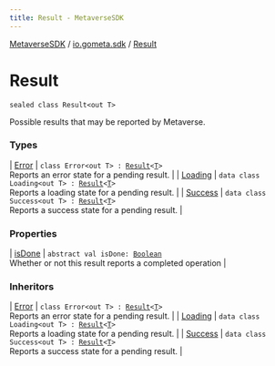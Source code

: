 ```yaml
---
title: Result - MetaverseSDK
---
```


[MetaverseSDK](../../index.html) / [io.gometa.sdk](../index.html) / [Result](./index.html)

# Result

`sealed class Result<out T>`

Possible results that may be reported by Metaverse.

### Types

| [Error](-error/index.html) | `class Error<out T> : `[`Result`](./index.md)`<`[`T`](-error/index.html#T)`>`<br>Reports an error state for a pending result. |
| [Loading](-loading/index.html) | `data class Loading<out T> : `[`Result`](./index.md)`<`[`T`](-loading/index.html#T)`>`<br>Reports a loading state for a pending result. |
| [Success](-success/index.html) | `data class Success<out T> : `[`Result`](./index.md)`<`[`T`](-success/index.html#T)`>`<br>Reports a success state for a pending result. |

### Properties

| [isDone](is-done.html) | `abstract val isDone: `[`Boolean`](https://kotlinlang.org/api/latest/jvm/stdlib/kotlin/-boolean/index.html)<br>Whether or not this result reports a completed operation |

### Inheritors

| [Error](-error/index.html) | `class Error<out T> : `[`Result`](./index.md)`<`[`T`](-error/index.html#T)`>`<br>Reports an error state for a pending result. |
| [Loading](-loading/index.html) | `data class Loading<out T> : `[`Result`](./index.md)`<`[`T`](-loading/index.html#T)`>`<br>Reports a loading state for a pending result. |
| [Success](-success/index.html) | `data class Success<out T> : `[`Result`](./index.md)`<`[`T`](-success/index.html#T)`>`<br>Reports a success state for a pending result. |

